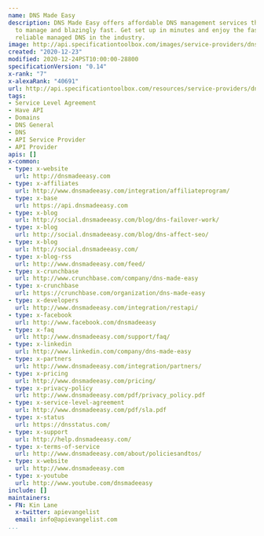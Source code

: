 ```yaml
---
name: DNS Made Easy
description: DNS Made Easy offers affordable DNS management services that are easy
  to manage and blazingly fast. Get set up in minutes and enjoy the fastest and most
  reliable managed DNS in the industry.
image: http://api.specificationtoolbox.com/images/service-providers/dns-made-easy.jpg
created: "2020-12-23"
modified: 2020-12-24PST10:00:00-28800
specificationVersion: "0.14"
x-rank: "7"
x-alexaRank: "40691"
url: http://api.specificationtoolbox.com/resources/service-providers/dns-made-easy/
tags:
- Service Level Agreement
- Have API
- Domains
- DNS General
- DNS
- API Service Provider
- API Provider
apis: []
x-common:
- type: x-website
  url: http://dnsmadeeasy.com
- type: x-affiliates
  url: http://www.dnsmadeeasy.com/integration/affiliateprogram/
- type: x-base
  url: https://api.dnsmadeeasy.com
- type: x-blog
  url: http://social.dnsmadeeasy.com/blog/dns-failover-work/
- type: x-blog
  url: http://social.dnsmadeeasy.com/blog/dns-affect-seo/
- type: x-blog
  url: http://social.dnsmadeeasy.com/
- type: x-blog-rss
  url: http://www.dnsmadeeasy.com/feed/
- type: x-crunchbase
  url: http://www.crunchbase.com/company/dns-made-easy
- type: x-crunchbase
  url: https://crunchbase.com/organization/dns-made-easy
- type: x-developers
  url: http://www.dnsmadeeasy.com/integration/restapi/
- type: x-facebook
  url: http://www.facebook.com/dnsmadeeasy
- type: x-faq
  url: http://www.dnsmadeeasy.com/support/faq/
- type: x-linkedin
  url: http://www.linkedin.com/company/dns-made-easy
- type: x-partners
  url: http://www.dnsmadeeasy.com/integration/partners/
- type: x-pricing
  url: http://www.dnsmadeeasy.com/pricing/
- type: x-privacy-policy
  url: http://www.dnsmadeeasy.com/pdf/privacy_policy.pdf
- type: x-service-level-agreement
  url: http://www.dnsmadeeasy.com/pdf/sla.pdf
- type: x-status
  url: https://dnsstatus.com/
- type: x-support
  url: http://help.dnsmadeeasy.com/
- type: x-terms-of-service
  url: http://www.dnsmadeeasy.com/about/policiesandtos/
- type: x-website
  url: http://www.dnsmadeeasy.com
- type: x-youtube
  url: http://www.youtube.com/dnsmadeeasy
include: []
maintainers:
- FN: Kin Lane
  x-twitter: apievangelist
  email: info@apievangelist.com
...
```

